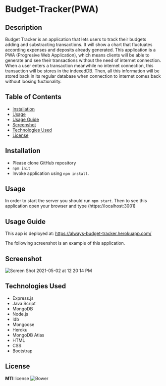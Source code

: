 # Budget-Tracker(PWA)

## Description

Budget Tracker is an application that lets users to track their budgets adding and substracting transactions. It will show a chart that fluctuates according expenses and deposits already generated. 
This application is a PWA (Progresive Web Application), which means clients will be able to generate and see their transactions without the need of internet connection.  When a user enters a transaction meanwhile no internet connection, this transaction will be stores in the indexedDB. Then, all this information will be stored back in its regular database when connection to internet comes back without loosing fuctionality. 

## Table of Contents

* [Installation](#installation)
* [Usage](#usage)
* [Usage Guide](#usage-guide)
* [Screenshot](#screenshot)
* [Technologies Used](#technologies-used)
* [License](#license)
  
## Installation

* Please clone GitHub repository
* `npm init`
* Invoke application using `npm install`.

## Usage

In order to start the server you should run `npm start`.  Then to see this application open your browser and type (https://localhost:3001)

## Usage Guide

This app is deployed at:  https://always-budget-tracker.herokuapp.com/

The following screenshot is an example of this application.


## Screenshot

![Screen Shot 2021-05-02 at 12 20 14 PM](https://user-images.githubusercontent.com/69886471/116821785-e5683300-ab40-11eb-9ed8-3f1851ba0c41.png)


## Technologies Used

* Express.js
* Java Script
* MongoDB
* Node.js
* Idb
* Mongoose
* Heroku
* MongoDB Atlas 
* HTML
* CSS
* Bootstrap

## License

**MTI** license
![Bower](https://img.shields.io/bower/l/MI)
